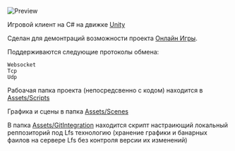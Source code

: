 ![Preview](theme/default/backend/img/preview.png)

Игровой клиент на C# на движке [Unity](https://unity.com/ru)    

Сделан для демонтраций возможности проекта [Онлайн Игры](https://github.com/webrobot1?tab=repositories&q=%D0%9E%D0%BD%D0%BB%D0%B0%D0%B9%D0%BD&type=&language=&sort=). 

Поддерживаются следующие протоколы обмена:

	Websocket
	Tcp
	Udp
	
Рабоачая папка проекта (непосредсвенно с кодом)  находится в [Assets/Scripts](Assets/Scripts)    

Графика и сцены в папка [Assets/Scenes](Assets/Scenes)

В папка [Assets/GitIntegration](Assets/GitIntegration) находится скрипт настраиющий локальный реппозиторий под Lfs технологию (хранение графики и банарных фаилов на сервере Lfs без контроля версии их изменений)
